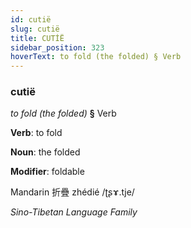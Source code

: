 ```yaml
---
id: cutië
slug: cutië
title: CUTİË
sidebar_position: 323
hoverText: to fold (the folded) § Verb
---
```


### cutië

*to fold (the folded)* **§** Verb

**Verb**: to fold

**Noun**: the folded

**Modifier**: foldable

Mandarin 折疊 zhédié /ʈʂɤ.tje/

*Sino-Tibetan Language Family*